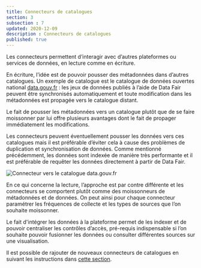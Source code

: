 ```yaml
---
title: Connecteurs de catalogues
section: 3
subsection : 7
updated: 2020-12-09
description : Connecteurs de catalogues
published: true
---
```


Les connecteurs permettent d’interagir avec d’autres plateformes ou services de données, en lecture comme en écriture.

En écriture, l’idée est de pouvoir pousser des métadonnées dans d’autres catalogues. Un exemple de catalogue est le catalogue de données ouvertes national [data.gouv.fr](https://www.data.gouv.fr/fr/) : les jeux de données publiés à l’aide de Data Fair peuvent être synchronisés automatiquement et toute modification dans les métadonnées est propagée vers le catalogue distant.

Le fait de pousser les métadonnées vers un catalogue plutôt que de se faire moissonner par lui offre plusieurs avantages dont le fait de propager immédiatement les modifications.

Les connecteurs peuvent éventuellement pousser les données vers ces catalogues mais il est préférable d’éviter cela à cause des problèmes de duplication et synchronisation de données. Comme mentionné précédemment, les données sont indexée de manière très performante et il est préférable de requêter les données directement à partir de Data Fair.

![Connecteur vers le catalogue data.gouv.fr](./images/functional-presentation/catalogues.jpg)

En ce qui concerne la lecture, l’approche est par contre différente et les connecteurs se comportent plutôt comme des moissonneurs de métadonnées et de données. On peut ainsi pour chaque connecteur paramétrer les fréquences de collecte et les types de sources que l’on souhaite moissonner.

Le fait d'intégrer les données à la plateforme permet de les indexer et de pouvoir centraliser les contrôles d’accès, pré-requis indispensable si l’on souhaite pouvoir fusionner les données ou consulter différentes sources sur une visualisation.

Il est possible de rajouter de nouveaux connecteurs de catalogues en suivant les instructions dans [cette section](./interoperate/connectors).
